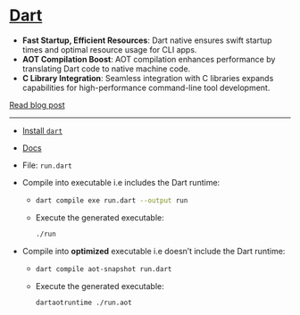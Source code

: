 # [Dart](https://dart.dev)

- **Fast Startup, Efficient Resources**: Dart native ensures swift startup times and optimal resource usage for CLI apps.
- **AOT Compilation Boost**: AOT compilation enhances performance by translating Dart code to native machine code.
- **C Library Integration**: Seamless integration with C libraries expands capabilities for high-performance command-line tool development.

[Read blog post](https://crushingcode.nisrulz.com/en/posts/cross-compilation-adventures-dart/)

---

- [Install `dart`](https://formulae.brew.sh/formula/dart-sdk#default)
- [Docs](https://dart.dev/tools/dart-compile)
- File: `run.dart`

- Compile into executable i.e includes the Dart runtime:

  - ```bash
    dart compile exe run.dart --output run
    ```

  - Execute the generated executable:

    ```bash
    ./run
    ```

- Compile into **optimized** executable i.e doesn’t include the Dart runtime:

  - ```bash
    dart compile aot-snapshot run.dart
    ```

  - Execute the generated executable:

    ```bash
    dartaotruntime ./run.aot
    ```
